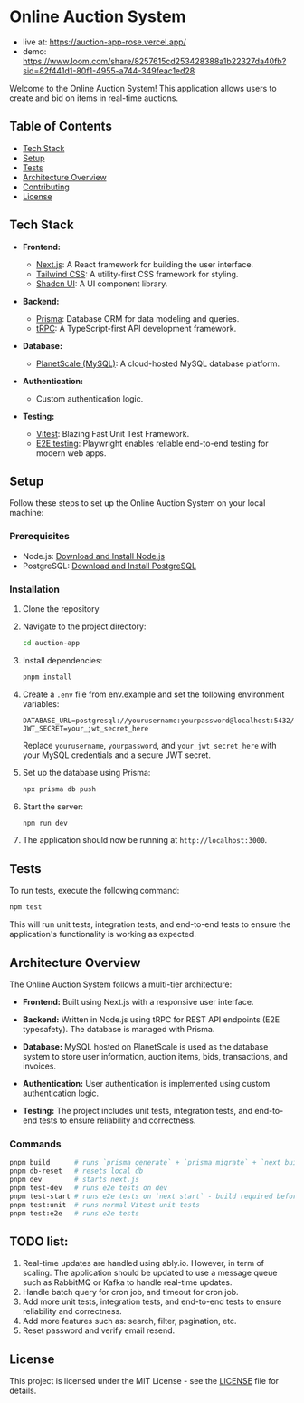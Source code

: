 # Online Auction System

- live at: https://auction-app-rose.vercel.app/
- demo: https://www.loom.com/share/8257615cd253428388a1b22327da40fb?sid=82f441d1-80f1-4955-a744-349feac1ed28

Welcome to the Online Auction System! This application allows users to create and bid on items in real-time auctions.

## Table of Contents

- [Tech Stack](#tech-stack)
- [Setup](#setup)
- [Tests](#tests)
- [Architecture Overview](#architecture-overview)
- [Contributing](#contributing)
- [License](#license)

## Tech Stack

- **Frontend:**

  - [Next.js](https://nextjs.org/): A React framework for building the user interface.
  - [Tailwind CSS](https://tailwindcss.com/): A utility-first CSS framework for styling.
  - [Shadcn UI](https://ui.shadcn.com/docs): A UI component library.

- **Backend:**

  - [Prisma](https://prisma.io/): Database ORM for data modeling and queries.
  - [tRPC](https://trpc.io/): A TypeScript-first API development framework.

- **Database:**

  - [PlanetScale (MySQL)](https://planetscale.com/): A cloud-hosted MySQL database platform.

- **Authentication:**

  - Custom authentication logic.

- **Testing:**
  - [Vitest](https://vitest.dev/): Blazing Fast Unit Test Framework.
  - [E2E testing](https://playwright.dev/): Playwright enables reliable end-to-end testing for modern web apps.

## Setup

Follow these steps to set up the Online Auction System on your local machine:

### Prerequisites

- Node.js: [Download and Install Node.js](https://nodejs.org/)
- PostgreSQL: [Download and Install PostgreSQL](https://www.postgresql.org/)

### Installation

1. Clone the repository

2. Navigate to the project directory:

   ```bash
   cd auction-app
   ```

3. Install dependencies:

   ```bash
   pnpm install
   ```

4. Create a `.env` file from env.example and set the following environment variables:

   ```env
   DATABASE_URL=postgresql://yourusername:yourpassword@localhost:5432/online_auction
   JWT_SECRET=your_jwt_secret_here
   ```

   Replace `yourusername`, `yourpassword`, and `your_jwt_secret_here` with your MySQL credentials and a secure JWT secret.

5. Set up the database using Prisma:

   ```bash
   npx prisma db push
   ```

6. Start the server:

   ```bash
   npm run dev
   ```

7. The application should now be running at `http://localhost:3000`.

## Tests

To run tests, execute the following command:

```bash
npm test
```

This will run unit tests, integration tests, and end-to-end tests to ensure the application's functionality is working as expected.

## Architecture Overview

The Online Auction System follows a multi-tier architecture:

- **Frontend:** Built using Next.js with a responsive user interface.

- **Backend:** Written in Node.js using tRPC for REST API endpoints (E2E typesafety). The database is managed with Prisma.

- **Database:** MySQL hosted on PlanetScale is used as the database system to store user information, auction items, bids, transactions, and invoices.

- **Authentication:** User authentication is implemented using custom authentication logic.

- **Testing:** The project includes unit tests, integration tests, and end-to-end tests to ensure reliability and correctness.

### Commands

```bash
pnpm build      # runs `prisma generate` + `prisma migrate` + `next build`
pnpm db-reset   # resets local db
pnpm dev        # starts next.js
pnpm test-dev   # runs e2e tests on dev
pnpm test-start # runs e2e tests on `next start` - build required before
pnpm test:unit  # runs normal Vitest unit tests
pnpm test:e2e   # runs e2e tests
```

## TODO list:

1. Real-time updates are handled using ably.io. However, in term of scaling. The application should be updated to use a message queue such as RabbitMQ or Kafka to handle real-time updates.
2. Handle batch query for cron job, and timeout for cron job.
3. Add more unit tests, integration tests, and end-to-end tests to ensure reliability and correctness.
4. Add more features such as: search, filter, pagination, etc.
5. Reset password and verify email resend.

## License

This project is licensed under the MIT License - see the [LICENSE](LICENSE) file for details.

```

```
